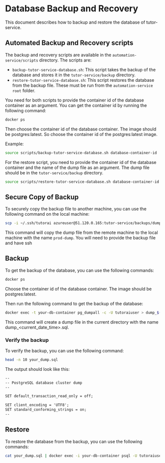 # Database Backup and Recovery
This document describes how to backup and restore the database of tutor-service.

## Automated Backup and Recovery scripts

The backup and recovery scripts are available in the `automation-service/scripts` directory. The scripts are:

- `backup-tutor-service-database.sh`: This script takes the backup of the database and stores it in the `tutor-service/backup` directory.
- `restore-tutor-service-database.sh`: This script restores the database from the backup file.
These must be run from the `automation-service` `root` folder.


You need for both scripts to provide the container id of the database container as an argument. You can get the container id by running the following command:

```bash
docker ps
```
Then choose the container id of the database container. The image should be postgres:latest. So choose the container id of the postgres:latest image.

Example:
```bash
source scripts/backup-tutor-service-database.sh database-container-id
```

For the restore script, you need to provide the container id of the database container and the name of the dump file as an argument. The dump file should be in the `tutor-service/backup` directory.
```bash
source scripts/restore-tutor-service-database.sh database-container-id dump-timestamp.sql
```

## Secure Copy of Backup

To securely copy the backup file to another machine, you can use the following command on the local machine:

```bash
scp -i ~/.ssh/tutorai azureuser@51.120.0.165:tutor-service/backups/dump_name prod-dump
```

This command will copy the dump file from the remote machine to the local machine with the name `prod-dump`. You will need to provide the backup file and have ssh


## Backup

To get the backup of the database, you can use the following commands:

```bash
docker ps
```
Choose the container id of the database container. The image should be postgres:latest.

Then run the following command to get the backup of the database:

```bash
docker exec -t your-db-container pg_dumpall -c -U tutoraiuser > dump_$(date +%Y-%m-%d_%H_%M_%S).sql
```


This command will create a dump file in the current directory with the name dump_<current_date_time>.sql.

### Verify the backup

To verify the backup, you can use the following command:

```bash
head -n 10 your_dump.sql
```


The output should look like this:
```txt
--
-- PostgreSQL database cluster dump
--

SET default_transaction_read_only = off;

SET client_encoding = 'UTF8';
SET standard_conforming_strings = on;
--
```

## Restore

To restore the database from the backup, you can use the following commands:

```bash
cat your_dump.sql | docker exec -i your-db-container psql -U tutoraiuser -d tutoraidb
```